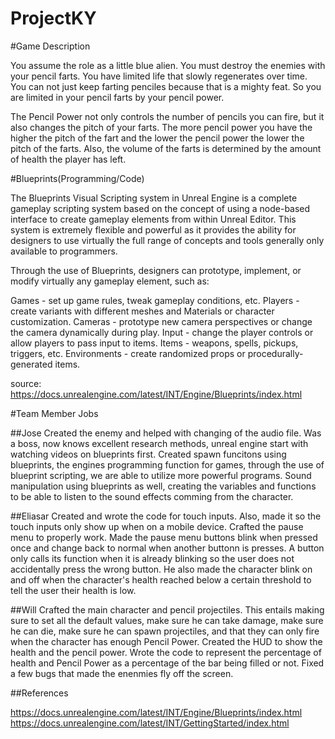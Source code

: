 # ProjectKY

#Game Description

You assume the role as a little blue alien. You must destroy the enemies with your pencil farts. You have limited life that slowly regenerates over time. You can not just keep farting penciles because that is a mighty feat. So you are limited in your pencil farts by your pencil power. 

The Pencil Power not only controls the number of pencils you can fire, but it also changes the pitch of your farts. The more pencil power you have the higher the pitch of the fart and the lower the pencil power the lower the pitch of the farts. Also, the volume of the farts is determined by the amount of health the player has left. 

#Blueprints(Programming/Code)

The Blueprints Visual Scripting system in Unreal Engine is a complete gameplay scripting system based on the concept of using a node-based interface to create gameplay elements from within Unreal Editor. This system is extremely flexible and powerful as it provides the ability for designers to use virtually the full range of concepts and tools generally only available to programmers.

Through the use of Blueprints, designers can prototype, implement, or modify virtually any gameplay element, such as:

Games - set up game rules, tweak gameplay conditions, etc.
Players - create variants with different meshes and Materials or character customization.
Cameras - prototype new camera perspectives or change the camera dynamically during play.
Input - change the player controls or allow players to pass input to items.
Items - weapons, spells, pickups, triggers, etc.
Environments - create randomized props or procedurally-generated items.

source: https://docs.unrealengine.com/latest/INT/Engine/Blueprints/index.html



#Team Member Jobs

##Jose
Created the enemy and helped with changing of the audio file.
Was a boss, now knows excellent research methods, unreal engine start with watching videos on blueprints first.
Created spawn funcitons using blueprints, the engines programming function for games, through the use of blueprint scripting, we are able to utilize more powerful programs. Sound manipulation using blueprints as well, creating the variables and functions to be able to listen to the sound effects comming from the character.

##Eliasar
Created and wrote the code for touch inputs. Also, made it so the touch inputs only show up when on a mobile device.
Crafted the pause menu to properly work. Made the pause menu buttons blink when pressed once and change back to normal when another buttonn is presses. A button only calls its function when it is already blinking so the user does not accidentally press the wrong button. He also made the character blink on and off when the character's health reached below a certain threshold to tell the user their health is low. 

##Will
Crafted the main character and pencil projectiles. This entails making sure to set all the default values, make sure he can take damage, make sure he can die, make sure he can spawn projectiles, and that they can only fire when the character has enough Pencil Power. 
Created the HUD to show the health and the pencil power. Wrote the code to represent the percentage of health and Pencil Power as a percentage of the bar being filled or not. Fixed a few bugs that made the enenmies fly off the screen. 


##References 

https://docs.unrealengine.com/latest/INT/Engine/Blueprints/index.html
https://docs.unrealengine.com/latest/INT/GettingStarted/index.html
